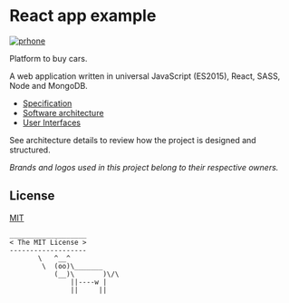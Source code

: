 # React app example

[![prhone](https://img.shields.io/badge/prhone-project-00bbbb.svg)](http://romelperez.com)

Platform to buy cars.

A web application written in universal JavaScript (ES2015), React, SASS, Node and MongoDB.

- [Specification](./docs/spec/)
- [Software architecture](./docs/architecture/)
- [User Interfaces](./docs/ui/)

See architecture details to review how the project is designed and structured.

_Brands and logos used in this project belong to their respective owners._

## License

[MIT](./LICENSE)

```
___________________
< The MIT License >
-------------------
       \   ^__^
        \  (oo)\_______
           (__)\       )\/\
               ||----w |
               ||     ||
```
